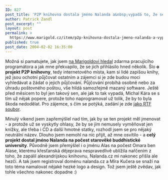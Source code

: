 ```yaml
---
ID: 827
post_title: 'P2P knihovna dostala jméno Nalanda a&nbsp;vypadá to, že se dodělá&#8230;'
author: Patrick Zandl
post_excerpt: ""
layout: post
permalink: >
  https://www.marigold.cz/item/p2p-knihovna-dostala-jmeno-nalanda-a-vypada-to-ze-se-dodela
published: true
post_date: 2004-02-02 16:35:00
---
```

<P>Možná si pamatujete, jak jsem <A href="/zprava.html?id=26268">na Marigoldovi hledal</A> zdarma pracujícího programátora a jak mne překvapilo, že se jich přihlásilo hned několik. Šlo <STRONG>o projekt P2P knihovny</STRONG>, tedy internetového místa, kam si lidé zapíšou knihy, jež jsou ochotni půjčovat ostatním a zájemci si je zde budou moci vyhledávat a žádat o jejich půjčování. Půjčování probíhá osobně nebo za úhradu poštovného poštou, vše hlídá samozřejmě mazaný software. Ještě před měsícem to byl jen takový sen, ale jak to tak vypadá, Michal Kára se s tím už nějak popere, protože toho naprogramoval už tolik, že by to byla škoda nedodělat. Pro zájemce, s čím se potýká, zadání je zde&#160;<A href="http://www.marigold.cz/priloha/P2Pknihovna.rtf">jako RTF soubor</A>.</P>
<P>Minulý víkend jsem zapřemýšlel nad tím, jak by se ten projekt měl jmenovat - a protože už se vyskytly ohlasy, že by se jím nemusely vyměňovat jen knížky, ale třeba i CD a další hmotné statky, rozhodl jsem se pro nějaký neutrální název. Dlouho jsem nemohl na nic přijít, až mne osvítilo - a <STRONG>celý projekt dostal jméno Nalanda na počest starověké buddhistické university</STRONG>. Původně jsem přemýšlel i o jménu Alas na počest Omara ben Alase, kterému křesťanská dějeprava nespravedlivě ublížila nařčením z toho, že zapálil alexandrijskou knihovnu, Nalanda.cz mi nakonec přišla ale hezčí. A tak jsem registroval doménu nalanda.cz a Míra Kučera&#160;se snaží na toto téma namalovat nějaké hezké logo a design. Tož jsem ještě zvědav, jak tohle všechno nakonec dopadne :)</P>